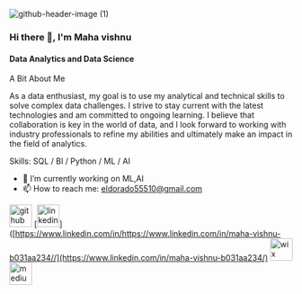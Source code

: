 
![github-header-image (1)](https://github.com/vishnu55510/vishnu55510/assets/162179720/f8fe4123-121b-46ab-9bb1-7c520439a5f2)

### Hi there 👋, I'm Maha vishnu 
#### Data Analytics and Data Science

A Bit About Me

As a data enthusiast, my goal is to use my analytical and technical skills to solve complex data challenges. I strive to stay current with the latest technologies and am committed to ongoing learning. I believe that collaboration is key in the world of data, and I look forward to working with industry professionals to refine my abilities and ultimately make an impact in the field of analytics.

Skills: SQL / BI / Python / ML / AI 

- 🔭 I’m currently working on ML,AI 
- 📫 How to reach me: eldorado55510@gmail.com 


[<img src='https://cdn.jsdelivr.net/npm/simple-icons@3.0.1/icons/github.svg' alt='github' height='40'>](https://github.com/vishnu55510)  [<img src='https://cdn.jsdelivr.net/npm/simple-icons@3.0.1/icons/linkedin.svg' alt='linkedin' height='40'>]([https://www.linkedin.com/in/https://www.linkedin.com/in/maha-vishnu-b031aa234//](https://www.linkedin.com/in/maha-vishnu-b031aa234/)   [<img src='https://cdn.jsdelivr.net/npm/simple-icons@3.0.1/icons/wix.svg' alt='wix' height='40'>](https://eldorado55510.wixsite.com/my-site-4)  [<img src='https://cdn.jsdelivr.net/npm/simple-icons@3.0.1/icons/medium.svg' alt='medium' height='40'>](https://medium.com/@eldorado55510)  
<!---
vishnu55510/vishnu55510 is a ✨ special ✨ repository because its `README.md` (this file) appears on your GitHub profile.
You can click the Preview link to take a look at your changes.
--->
